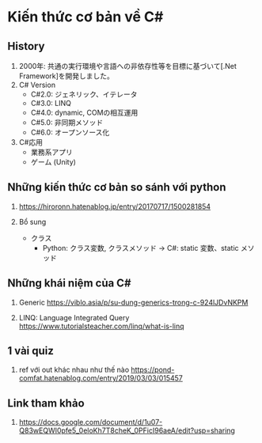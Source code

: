 # Kiến thức cơ bản về C#
## History
1. 2000年: 共通の実行環境や言語への非依存性等を目標に基づいて[.Net Framework]を開発しました。
2. C# Version
    - C#2.0: ジェネリック、イテレータ
    - C#3.0: LINQ
    - C#4.0: dynamic, COMの相互運用
    - C#5.0: 非同期メソッド
    - C#6.0: オープンソース化
3. C#応用
    - 業務系アプリ
    - ゲーム (Unity)

        
## Những kiến thức cơ bản so sánh với python
1. https://hiroronn.hatenablog.jp/entry/20170717/1500281854

2. Bổ sung
    - クラス
        - Python: クラス変数, クラスメソッド -> C#: static 変数、static メソッド
    
## Những khái niệm của C#
1. Generic
https://viblo.asia/p/su-dung-generics-trong-c-924lJDvNKPM

2. LINQ: Language Integrated Query
https://www.tutorialsteacher.com/linq/what-is-linq

## 1 vài quiz
1. ref với out khác nhau như thế nào
https://pond-comfat.hatenablog.com/entry/2019/03/03/015457

## Link tham khảo
1. https://docs.google.com/document/d/1u07-Q83wEQWI0pfe5_0eloKh7T8cheK_0PFicI96aeA/edit?usp=sharing



